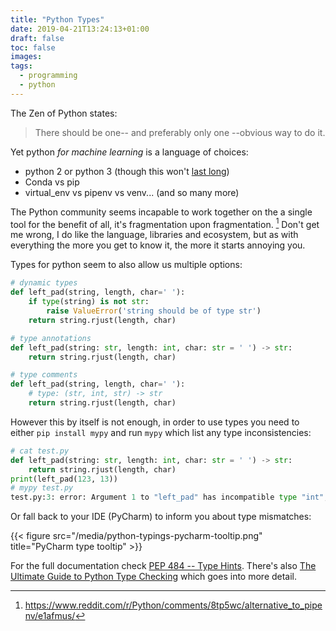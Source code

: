 ```yaml
---
title: "Python Types"
date: 2019-04-21T13:24:13+01:00
draft: false
toc: false
images:
tags: 
  - programming
  - python
---
```

The Zen of Python states:

> There should be one-- and preferably only one --obvious way to do it.

Yet python *for machine learning* is a language of choices:

- python 2 or python 3 (though this won't [last long](https://pythonclock.org/))
- Conda vs pip
- virtual_env vs pipenv vs venv... (and so many more)

The Python community seems incapable to work together on the a single tool for the benefit of all, it's fragmentation upon fragmentation. [^1] Don't get me wrong, I do like the language, libraries and ecosystem, but as with everything the more you get to know it, the more it starts annoying you.

Types for python seem to also allow us multiple options:

```python
# dynamic types
def left_pad(string, length, char=' '):
    if type(string) is not str:
        raise ValueError('string should be of type str')
    return string.rjust(length, char)

# type annotations
def left_pad(string: str, length: int, char: str = ' ') -> str:
    return string.rjust(length, char)

# type comments
def left_pad(string, length, char=' '):
    # type: (str, int, str) -> str
    return string.rjust(length, char)
```

However this by itself is not enough, in order to use types you need to either `pip install mypy` and run `mypy` which list any type inconsistencies:

```python
# cat test.py
def left_pad(string: str, length: int, char: str = ' ') -> str:
    return string.rjust(length, char)
print(left_pad(123, 13))
# mypy test.py
test.py:3: error: Argument 1 to "left_pad" has incompatible type "int"; expected "str"
```

Or fall back to your IDE (PyCharm) to inform you about type mismatches:

{{< figure src="/media/python-typings-pycharm-tooltip.png" title="PyCharm type tooltip" >}}

For the full documentation check [PEP 484 -- Type Hints](https://www.python.org/dev/peps/pep-0484/). There's also [The Ultimate Guide to Python Type Checking](https://realpython.com/python-type-checking/) which goes into more detail.





[^1]: <https://www.reddit.com/r/Python/comments/8tp5wc/alternative_to_pipenv/e1afmus/>

